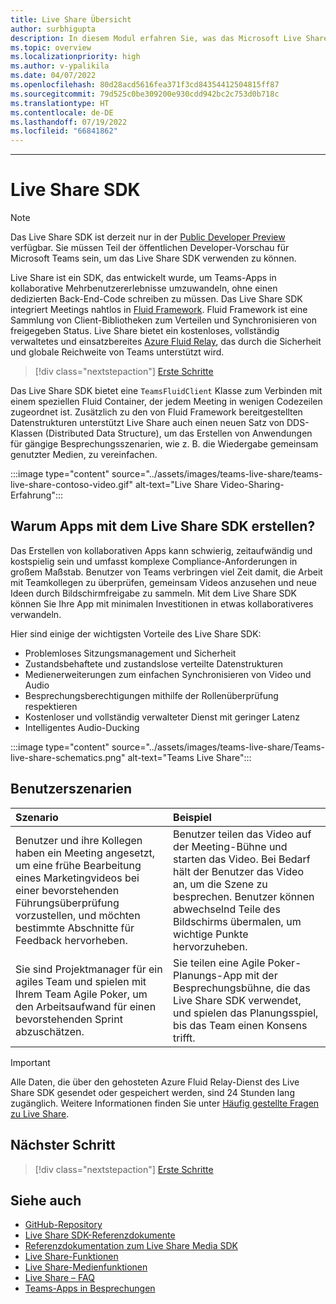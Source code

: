 ```yaml
---
title: Live Share Übersicht
author: surbhigupta
description: In diesem Modul erfahren Sie, was das Microsoft Live Share SDK und seine Benutzerszenarien sind.
ms.topic: overview
ms.localizationpriority: high
ms.author: v-ypalikila
ms.date: 04/07/2022
ms.openlocfilehash: 80d28acd5616fea371f3cd84354412504815ff87
ms.sourcegitcommit: 79d525c0be309200e930cdd942bc2c753d0b718c
ms.translationtype: HT
ms.contentlocale: de-DE
ms.lasthandoff: 07/19/2022
ms.locfileid: "66841862"
---
```

---

# <a name="live-share-sdk"></a>Live Share SDK

> [!Note]
> Das Live Share SDK ist derzeit nur in der [Public Developer Preview](../resources/dev-preview/developer-preview-intro.md) verfügbar. Sie müssen Teil der öffentlichen Developer-Vorschau für Microsoft Teams sein, um das Live Share SDK verwenden zu können.

Live Share ist ein SDK, das entwickelt wurde, um Teams-Apps in kollaborative Mehrbenutzererlebnisse umzuwandeln, ohne einen dedizierten Back-End-Code schreiben zu müssen. Das Live Share SDK integriert Meetings nahtlos in [Fluid Framework](https://fluidframework.com/). Fluid Framework ist eine Sammlung von Client-Bibliotheken zum Verteilen und Synchronisieren von freigegeben Status. Live Share bietet ein kostenloses, vollständig verwaltetes und einsatzbereites [Azure Fluid Relay](/azure/azure-fluid-relay/), das durch die Sicherheit und globale Reichweite von Teams unterstützt wird.

> [!div class="nextstepaction"]
> [Erste Schritte](teams-live-share-quick-start.md)

Das Live Share SDK bietet eine `TeamsFluidClient` Klasse zum Verbinden mit einem speziellen Fluid Container, der jedem Meeting in wenigen Codezeilen zugeordnet ist. Zusätzlich zu den von Fluid Framework bereitgestellten Datenstrukturen unterstützt Live Share auch einen neuen Satz von DDS-Klassen (Distributed Data Structure), um das Erstellen von Anwendungen für gängige Besprechungsszenarien, wie z. B. die Wiedergabe gemeinsam genutzter Medien, zu vereinfachen.

:::image type="content" source="../assets/images/teams-live-share/teams-live-share-contoso-video.gif" alt-text="Live Share Video-Sharing-Erfahrung":::

## <a name="why-build-apps-using-the-live-share-sdk"></a>Warum Apps mit dem Live Share SDK erstellen?

Das Erstellen von kollaborativen Apps kann schwierig, zeitaufwändig und kostspielig sein und umfasst komplexe Compliance-Anforderungen in großem Maßstab. Benutzer von Teams verbringen viel Zeit damit, die Arbeit mit Teamkollegen zu überprüfen, gemeinsam Videos anzusehen und neue Ideen durch Bildschirmfreigabe zu sammeln. Mit dem Live Share SDK können Sie Ihre App mit minimalen Investitionen in etwas kollaborativeres verwandeln.

Hier sind einige der wichtigsten Vorteile des Live Share SDK:

* Problemloses Sitzungsmanagement und Sicherheit
* Zustandsbehaftete und zustandslose verteilte Datenstrukturen
* Medienerweiterungen zum einfachen Synchronisieren von Video und Audio
* Besprechungsberechtigungen mithilfe der Rollenüberprüfung respektieren
* Kostenloser und vollständig verwalteter Dienst mit geringer Latenz
* Intelligentes Audio-Ducking

:::image type="content" source="../assets/images/teams-live-share/Teams-live-share-schematics.png" alt-text="Teams Live Share":::

## <a name="user-scenarios"></a>Benutzerszenarien

|Szenario|Beispiel|
| :------- | :--------------------- |
| Benutzer und ihre Kollegen haben ein Meeting angesetzt, um eine frühe Bearbeitung eines Marketingvideos bei einer bevorstehenden Führungsüberprüfung vorzustellen, und möchten bestimmte Abschnitte für Feedback hervorheben. | Benutzer teilen das Video auf der Meeting-Bühne und starten das Video. Bei Bedarf hält der Benutzer das Video an, um die Szene zu besprechen. Benutzer können abwechselnd Teile des Bildschirms übermalen, um wichtige Punkte hervorzuheben.|
| Sie sind Projektmanager für ein agiles Team und spielen mit Ihrem Team Agile Poker, um den Arbeitsaufwand für einen bevorstehenden Sprint abzuschätzen.| Sie teilen eine Agile Poker-Planungs-App mit der Besprechungsbühne, die das Live Share SDK verwendet, und spielen das Planungsspiel, bis das Team einen Konsens trifft.|

> [!IMPORTANT]
> Alle Daten, die über den gehosteten Azure Fluid Relay-Dienst des Live Share SDK gesendet oder gespeichert werden, sind 24 Stunden lang zugänglich. Weitere Informationen finden Sie unter [Häufig gestellte Fragen zu Live Share](teams-live-share-faq.md).

## <a name="next-step"></a>Nächster Schritt

> [!div class="nextstepaction"]
> [Erste Schritte](teams-live-share-quick-start.md)

## <a name="see-also"></a>Siehe auch

* [GitHub-Repository](https://github.com/microsoft/live-share-sdk)
* [Live Share SDK-Referenzdokumente](/javascript/api/@microsoft/live-share/)
* [Referenzdokumentation zum Live Share Media SDK](/javascript/api/@microsoft/live-share-media/)
* [Live Share-Funktionen](teams-live-share-capabilities.md)
* [Live Share-Medienfunktionen](teams-live-share-media-capabilities.md)
* [Live Share – FAQ](teams-live-share-faq.md)
* [Teams-Apps in Besprechungen](teams-apps-in-meetings.md)
